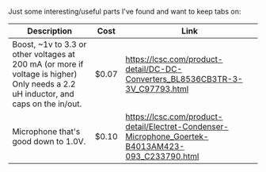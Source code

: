 Just some interesting/useful parts I've found and want to keep tabs on:

| Description | Cost | Link |
| --- | --- | --- |
| Boost, ~1v to 3.3 or other voltages at 200 mA (or more if voltage is higher) Only needs a 2.2 uH inductor, and caps on the in/out. | $0.07 | https://lcsc.com/product-detail/DC-DC-Converters_BL8536CB3TR-3-3V_C97793.html |
| Microphone that's good down to 1.0V. | $0.10 | https://lcsc.com/product-detail/Electret-Condenser-Microphone_Goertek-B4013AM423-093_C233790.html |
